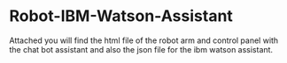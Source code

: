 # Robot-IBM-Watson-Assistant
Attached you will find the html file of the robot arm and control panel with the chat bot assistant and also the json file for the ibm watson assistant.
